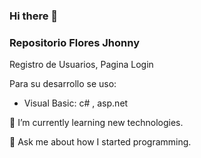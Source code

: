 ### Hi there 👋
### Repositorio Flores Jhonny

Registro de Usuarios, Pagina Login

Para su desarrollo se uso:

- Visual Basic: c# , asp.net


🌱 I’m currently learning new technologies.

💬 Ask me about how I started programming.
